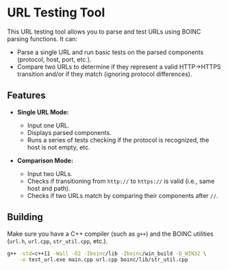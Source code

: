 # URL Testing Tool

This URL testing tool allows you to parse and test URLs using BOINC parsing functions. It can:
- Parse a single URL and run basic tests on the parsed components (protocol, host, port, etc.).
- Compare two URLs to determine if they represent a valid HTTP→HTTPS transition and/or if they match (ignoring protocol differences).

## Features

- **Single URL Mode:** 
  - Input one URL.
  - Displays parsed components.
  - Runs a series of tests checking if the protocol is recognized, the host is not empty, etc.

- **Comparison Mode:**
  - Input two URLs.
  - Checks if transitioning from `http://` to `https://` is valid (i.e., same host and path).
  - Checks if two URLs match by comparing their components after `//`.

## Building

Make sure you have a C++ compiler (such as `g++`) and the BOINC utilities (`url.h`, `url.cpp`, `str_util.cpp`, etc.).

```bash
g++ -std=c++11 -Wall -O2 -Iboinc/lib -Iboinc/win_build -D_WIN32 \
    -o test_url.exe main.cpp url.cpp boinc/lib/str_util.cpp
